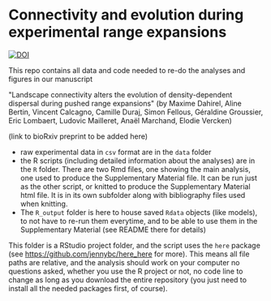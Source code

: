 # Connectivity and evolution during experimental range expansions

[![DOI](https://zenodo.org/badge/DOI/10.5281/zenodo.4570235.svg)](https://doi.org/10.5281/zenodo.4570235)

 This repo contains all data and code needed to re-do the analyses and figures in our manuscript

"Landscape connectivity alters the evolution of density-dependent dispersal during pushed range expansions" (by Maxime Dahirel, Aline Bertin, Vincent Calcagno, Camille Duraj, Simon Fellous, Géraldine Groussier, Eric Lombaert, Ludovic Mailleret, Anaël Marchand, Elodie Vercken)

(link to bioRxiv preprint to be added here)

- raw experimental data in `csv` format are in the `data` folder
- the R scripts (including detailed information about the analyses) are in the `R` folder. There are two Rmd files, one showing the main analysis, one used to produce the Supplementary Material file. It can be run just as the other script, or knitted to produce the Supplementary Material html file. It is in its own subfolder along with bibliography files used when knitting.
- The `R_output` folder is here to house saved `Rdata` objects (like models), to not have to re-run them everytime, and to be able to use them in the Supplementary Material (see README there for details)

This folder is a RStudio project folder, and the script uses the `here` package (see https://github.com/jennybc/here_here for more). This means all file paths are relative, and the analysis should work on your computer no questions asked, whether you use the R project or not, no code line to change as long as you download the entire repository (you just need to install all the needed packages first, of course).
